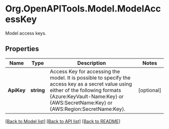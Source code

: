 # Org.OpenAPITools.Model.ModelAccessKey
Model access keys.

## Properties

Name | Type | Description | Notes
------------ | ------------- | ------------- | -------------
**ApiKey** | **string** | Access Key for accessing the model. It is possible to specify the access key as a secret value using either of the following formats {Azure:KeyVault-Name:Key} or {AWS:SecretName:Key} or {AWS:Region:SecretName:Key}. | [optional] 

[[Back to Model list]](../README.md#documentation-for-models) [[Back to API list]](../README.md#documentation-for-api-endpoints) [[Back to README]](../README.md)

